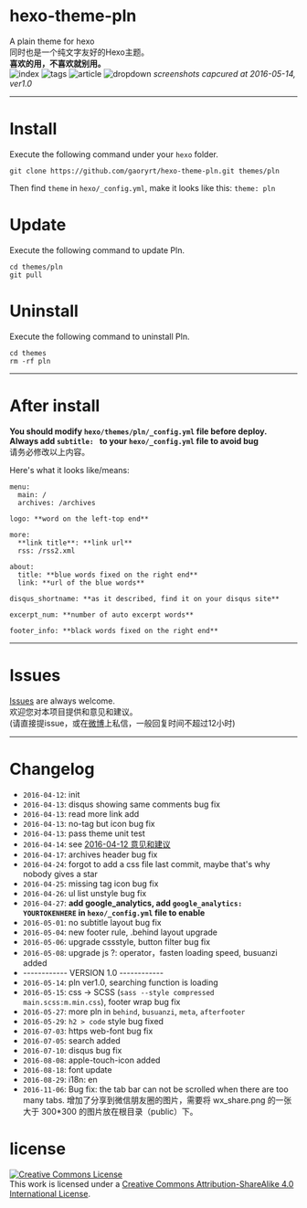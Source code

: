 # hexo-theme-pln
A plain theme for hexo  
同时也是一个纯文字友好的Hexo主题。  
**喜欢的用，不喜欢就别用。**  
![index](/screenShots/ver1.0-index.jpg)
![tags](/screenShots/ver1.0-tags.jpg)
![article](/screenShots/ver1.0-article.jpg)
![dropdown](/screenShots/ver1.0-dropdown.jpg)
*screenshots capcured at 2016-05-14, ver1.0*
***
# Install
Execute the following command under your `hexo` folder.

```
git clone https://github.com/gaoryrt/hexo-theme-pln.git themes/pln
```

Then find `theme` in `hexo/_config.yml`, make it looks like this: `theme: pln` 

# Update
Execute the following command to update Pln.

```
cd themes/pln
git pull
```

# Uninstall
Execute the following command to uninstall Pln.
```
cd themes
rm -rf pln
```
***
# After install
**You should modify `hexo/themes/pln/_config.yml` file before deploy.    
Always add `subtitle: ` to your `hexo/_config.yml` file to avoid bug**  
请务必修改以上内容。  


Here's what it looks like/means:  
```
menu:
  main: /
  archives: /archives

logo: **word on the left-top end**

more:
  **link title**: **link url**
  rss: /rss2.xml

about:
  title: **blue words fixed on the right end**
  link: **url of the blue words**

disqus_shortname: **as it described, find it on your disqus site**

excerpt_num: **number of auto excerpt words**

footer_info: **black words fixed on the right end**
```
***
# Issues
[Issues](https://github.com/gaoryrt/hexo-theme-pln/issues) are always welcome.  
欢迎您对本项目提供和意见和建议。  
(请直接提issue，或在[微博](http://weibo.com/R1T1AN)上私信，一般回复时间不超过12小时)
***
# Changelog
- `2016-04-12`: init
- `2016-04-13`: disqus showing same comments bug fix
- `2016-04-13`: read more link add
- `2016-04-13`: no-tag but icon bug fix
- `2016-04-13`: pass theme unit test
- `2016-04-14`: see [2016-04-12 意见和建议](https://github.com/gaoryrt/hexo-theme-pln/issues/1)
- `2016-04-17`: archives header bug fix
- `2016-04-24`: forgot to add a css file last commit, maybe that's why nobody gives a star
- `2016-04-25`: missing tag icon bug fix
- `2016-04-26`: ul list unstyle bug fix
- `2016-04-27`: **add google_analytics, add `google_analytics: YOURTOKENHERE` in `hexo/_config.yml` file to enable**
- `2016-05-01`: no subtitle layout bug fix
- `2016-05-04`: new footer rule, .behind layout upgrade
- `2016-05-06`: upgrade cssstyle, button filter bug fix
- `2016-05-08`: upgrade js ?: operator，fasten loading speed, busuanzi added
- ------------ VERSION 1.0 ------------
- `2016-05-14`: pln ver1.0, searching function is loading
- `2016-05-15`: css -> SCSS (`sass --style compressed main.scss:m.min.css`), footer wrap bug fix
- `2016-05-27`: more pln in `behind`, `busuanzi`, `meta`, `afterfooter`
- `2016-05-29`: `h2 > code` style bug fixed
- `2016-07-03`: https web-font bug fix
- `2016-07-05`: search added
- `2016-07-10`: disqus bug fix
- `2016-08-08`: apple-touch-icon added
- `2016-08-18`: font update
- `2016-08-29`: i18n: en
- `2016-11-06`: Bug fix: the tab bar can not be scrolled when there are too many tabs. 增加了分享到微信朋友圈的图片，需要将 wx_share.png 的一张 大于 300*300 的图片放在根目录（public）下。

# license
<a rel="license" href="http://creativecommons.org/licenses/by-sa/4.0/"><img alt="Creative Commons License" style="border-width:0" src="https://i.creativecommons.org/l/by-sa/4.0/80x15.png" /></a><br />This work is licensed under a <a rel="license" href="http://creativecommons.org/licenses/by-sa/4.0/">Creative Commons Attribution-ShareAlike 4.0 International License</a>.
